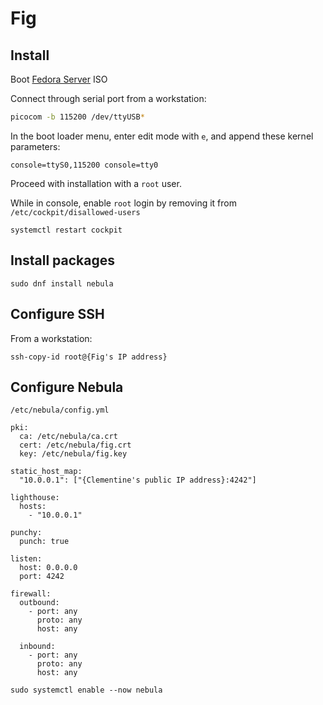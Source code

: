 # Fig

## Install

Boot [Fedora Server](https://fedoraproject.org/server/download) ISO

Connect through serial port from a workstation:

```sh
picocom -b 115200 /dev/ttyUSB*
```

In the boot loader menu, enter edit mode with `e`, and append these kernel parameters:

```
console=ttyS0,115200 console=tty0
```

Proceed with installation with a `root` user.

While in console, enable `root` login by removing it from `/etc/cockpit/disallowed-users`

```
systemctl restart cockpit
```

## Install packages

```
sudo dnf install nebula
```

## Configure SSH

From a workstation:

```
ssh-copy-id root@{Fig's IP address}
```

## Configure Nebula

`/etc/nebula/config.yml`

```
pki:
  ca: /etc/nebula/ca.crt
  cert: /etc/nebula/fig.crt
  key: /etc/nebula/fig.key

static_host_map:
  "10.0.0.1": ["{Clementine's public IP address}:4242"]

lighthouse:
  hosts:
    - "10.0.0.1"

punchy:
  punch: true

listen:
  host: 0.0.0.0
  port: 4242

firewall:
  outbound:
    - port: any
      proto: any
      host: any

  inbound:
    - port: any
      proto: any
      host: any
```

```
sudo systemctl enable --now nebula
```
